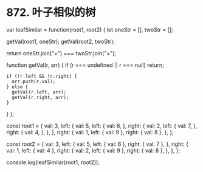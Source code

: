 # 872. 叶子相似的树

var leafSimilar = function(root1, root2) {
  let oneStr = [],
    twoStr = [];

  getVal(root1, oneStr);
  getVal(root2, twoStr);

  return oneStr.join("+") === twoStr.join("+");

  function getVal(r, arr) {
    if (r === undefined || r === null) return;

    if (!r.left && !r.right) {
      arr.push(r.val);
    } else {
      getVal(r.left, arr);
      getVal(r.right, arr);
    }
  }
};

const root1 = {
  val: 3,
  left: {
    val: 5,
    left: {
      val: 6,
    },
    right: {
      val: 2,
      left: {
        val: 7,
      },
      right: {
        val: 4,
      },
    },
  },
  right: {
    val: 1,
    left: { val: 9 },
    right: { val: 8 },
  },
};

const root2 = {
  val: 3,
  left: {
    val: 5,
    left: { val: 6 },
    right: { val: 7 },
  },
  right: {
    val: 1,
    left: { val: 4 },
    right: {
      val: 2,
      left: { val: 9 },
      right: { val: 8 },
    },
  },
};

console.log(leafSimilar(root1, root2));
